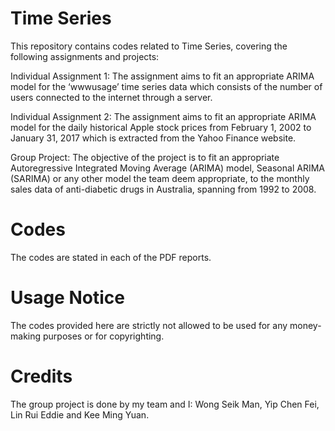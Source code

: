 # Time Series

This repository contains codes related to Time Series, covering the following assignments and projects:

Individual Assignment 1: The assignment aims to fit an appropriate ARIMA model for the ‘wwwusage’ time series data which consists of the number of users connected to the internet through a server.

Individual Assignment 2: The assignment aims to fit an appropriate ARIMA model for the daily historical Apple stock prices from February 1, 2002 to January 31, 2017 which is extracted from the Yahoo Finance website.

Group Project: The objective of the project is to fit an appropriate Autoregressive Integrated Moving Average (ARIMA) model, Seasonal ARIMA (SARIMA) or any other model the team deem appropriate, to the monthly sales data of anti-diabetic drugs in Australia, spanning from 1992 to 2008.

# Codes

The codes are stated in each of the PDF reports.

# Usage Notice

The codes provided here are strictly not allowed to be used for any money-making purposes or for copyrighting.

# Credits

The group project is done by my team and I: Wong Seik Man, Yip Chen Fei, Lin Rui Eddie and Kee Ming Yuan.
